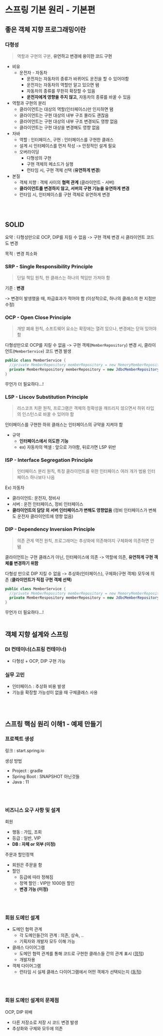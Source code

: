 # 스프링 기본 원리 - 기본편



## 좋은 객체 지향 프로그래밍이란

### 다형성

> 역할과 구현의 구분, **유연하고 변경에 용이한 코드 구현**

- 비유
  - 운전자 - 자동차
    - 운전자는 자동차의 종류가 바뀌어도 운전을 할 수 있어야함
    - 운전자는 자동차의 역할만 알고 있으면 됌
    - 자동차의 종류를 무한히 확장할 수 있음
    - **운전자에게 영향을 주지 않고**, 자동차의 종류를 바꿀 수 있음
- 역할과 구현의 분리
  - 클라이언트는 대상의 역할(인터페이스)만 인지하면 됌
  - 클라이언트는 구현 대상의 내부 구조 몰라도 괜찮음
  - 클라어언트는 구현 대상의 내부 구조 변경되도 영향 없음
  - 클라이언트는 구현 대상을 변경해도 영향 없음
- 자바
  - 역할 : 인터페이스, 구현 : 인터페이스를 구현한 클래스
  - 설계 시 인터페이스를 먼저 작성 -> 안정적인 설계 필요
  - 오버라이딩
    - 다형성의 구현
    - 구현 객체의 메소드가 실행
    - 런타임 시, 구현 객체 선택 (**유연하게 변경**)
- 본질
  - 객체 지향 : 객체 사이의 **협력 관계** (클라이언트 - 서버)
  - **클라이언트를 변경하지 않고, 서버의 구현 기능을 유연하게 변경**
  - 런타임 시, 인터페이스를 구현 객체로 유연하게 변경

<br><br>

## SOLID

요약 : 다형성만으로 OCP, DIP를 지킬 수 없음 -> 구현 객체 변경 시 클라이언트 코드도 변경

목적 : 변경 최소화

### SRP - Single Responsibility Principle

> 단일 책임 원칙, 한 클래스는 하나의 책임만 가져야 함

기준 : **변경**

-> 변경이 발생했을 때, 파급효과가 적어야 함 (이상적으로, 하나의 클래스의 한 지점만 수정)

### OCP - Open Close Principle

> 개방 폐쇄 원칙, 소프트웨어 요소는 확장에는 열려 있으나, 변경에는 닫혀 있어야 함

다형성만으로 OCP를 지킬 수 없음 -> 구현 객체(`MemberRepository`) 변경 시, 클라이언트(`MemberService`) 코드 변경 발생

```java
public class MemberService {
  //private MemberRepository memberRepository = new MemoryMemberRepository();
  private MemberRespository memberRepository = new JdbcMemberRepository(); 
}
```

무언가 더 필요하다...!

### LSP - Liscov Substitution Principle

> 리스코프 치환 원칙, 프로그램은 객체의 정확성을 깨뜨리지 않으면서 하위 타입의 인스턴스로 바꿀 수 있어야 함

인터페이스를 구현한 하위 클래스는 인터페이스의 규약을 지켜야 함

- 규약
  - **인터페이스에서 의도한 기능**
  - ex) 자동차의 엑셀 : 앞으로 가야함, 뒤로가면 LSP 위반

### ISP - Interface Segregation Principle

> 인터페이스 분리 원칙, 특정 클라이언트를 위한 인터페이스 여러 개가 범용 인터페이스 하나보다 나음

Ex) 자동차

- 클라이언트: 운전자, 정비사
- 서버 : 운전 인터페이스, 정비 인터페이스
- **클라이언트의 담당 외 서버 인터페이스가 변해도 영향없음** (정비 인터페이스가 변해도 운전자 클라이언트에 영향 없음)

### DIP - Dependency Inversion Principle

> 의존 관게 역전 원칙, 프로그래머는 추상화에 의존해야지 구체화에 의존하면 안됌

클라이언트는 구현 클래스가 아닌, 인터페이스에 의존 -> 역할에 의존, **유연하게 구현 객체를 변경하기 위함**

다형성 만으로 DIP 지킬 수 없음 -> 추상화(인터페이스), 구체화(구현 객체) 모두에 의존 (**클라이언트가 직접 구현 객체 선택**)

```java
public class MemberService {
  //private MemberRepository memberRepository = new MemoryMemberRepository();
  private MemberRespository memberRepository = new JdbcMemberRepository(); 
}
```

무언가 더 필요하다...!
<br>
<br>
## 객체 지향 설계와 스프링

### DI 컨테이너(스프링 컨테이너)

- 다형성 + OCP, DIP 구현 가능

### 실무 고민

- 인터페이스 : 추상화 비용 발생
- 기능을 확장할 가능성이 없을 때 구체클래스 사용

<br>
<br>

## 스프링 핵심 원리 이해1 - 예제 만들기

### 프로젝트 생성

링크 : start.spring.io

생성 방법

- Project : gradle
- Spring Boot : SNAPSHOT 아닌것들
- Java : 11

<br>
<br>

### 비즈니스 요구 사항 및 설계

회원

- 행동 : 가입, 조회
- 등급 : 일반, VIP
- **DB : 자체 or 외부 (미정)**

주문과 할인정책

- 회원은 주문을 함
- 할인 
  - 등급에 따라 정해짐
  - 정액 할인 : VIP만 1000원 할인
  - **변경 가능 (미정)**

<br>
<br>

### 회원 도메인 설계

- 도메인 협력 관계
  - 각 도메인들간의 관계 : 의존, 상속, ..
  - 기획자와 개발자 모두 이해 가능
- 클래스 다이어그램
  - 도메인 협력 관계를 통해 코드로 구현한 클래스들 간의 관계 표시 (<u>정적</u>)
  - 개발자용
- 객체 다이어그램
  - 런타임 시 실제 클래스 다이어그램에서 어떤 객체가 선택되는지 (<u>동적</u>)

<br>
<br>

### 회원 도메인 설계의 문제점

OCP, DIP 위배

- 다른 저장소로 저장 시 코드 변경 발생
- 추상화와 구체와 모두에 의존

<br>
<br>

